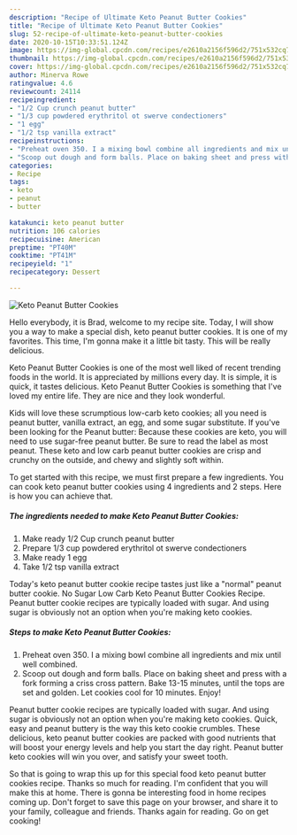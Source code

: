 ```yaml
---
description: "Recipe of Ultimate Keto Peanut Butter Cookies"
title: "Recipe of Ultimate Keto Peanut Butter Cookies"
slug: 52-recipe-of-ultimate-keto-peanut-butter-cookies
date: 2020-10-15T10:33:51.124Z
image: https://img-global.cpcdn.com/recipes/e2610a2156f596d2/751x532cq70/keto-peanut-butter-cookies-recipe-main-photo.jpg
thumbnail: https://img-global.cpcdn.com/recipes/e2610a2156f596d2/751x532cq70/keto-peanut-butter-cookies-recipe-main-photo.jpg
cover: https://img-global.cpcdn.com/recipes/e2610a2156f596d2/751x532cq70/keto-peanut-butter-cookies-recipe-main-photo.jpg
author: Minerva Rowe
ratingvalue: 4.6
reviewcount: 24114
recipeingredient:
- "1/2 Cup crunch peanut butter"
- "1/3 cup powdered erythritol ot swerve condectioners"
- "1 egg"
- "1/2 tsp vanilla extract"
recipeinstructions:
- "Preheat oven 350. I a mixing bowl combine all ingredients and mix until well combined."
- "Scoop out dough and form balls. Place on baking sheet and press with a fork forming a criss cross pattern. Bake 13-15 minutes, until the tops are set and golden. Let cookies cool for 10 minutes. Enjoy!"
categories:
- Recipe
tags:
- keto
- peanut
- butter

katakunci: keto peanut butter 
nutrition: 106 calories
recipecuisine: American
preptime: "PT40M"
cooktime: "PT41M"
recipeyield: "1"
recipecategory: Dessert

---
```



![Keto Peanut Butter Cookies](https://img-global.cpcdn.com/recipes/e2610a2156f596d2/751x532cq70/keto-peanut-butter-cookies-recipe-main-photo.jpg)

Hello everybody, it is Brad, welcome to my recipe site. Today, I will show you a way to make a special dish, keto peanut butter cookies. It is one of my favorites. This time, I'm gonna make it a little bit tasty. This will be really delicious.

Keto Peanut Butter Cookies is one of the most well liked of recent trending foods in the world. It is appreciated by millions every day. It is simple, it is quick, it tastes delicious. Keto Peanut Butter Cookies is something that I've loved my entire life. They are nice and they look wonderful.

Kids will love these scrumptious low-carb keto cookies; all you need is peanut butter, vanilla extract, an egg, and some sugar substitute. If you&#39;ve been looking for the Peanut butter: Because these cookies are keto, you will need to use sugar-free peanut butter. Be sure to read the label as most peanut. These keto and low carb peanut butter cookies are crisp and crunchy on the outside, and chewy and slightly soft within.


To get started with this recipe, we must first prepare a few ingredients. You can cook keto peanut butter cookies using 4 ingredients and 2 steps. Here is how you can achieve that.

<!--inarticleads1-->

##### The ingredients needed to make Keto Peanut Butter Cookies:

1. Make ready 1/2 Cup crunch peanut butter
1. Prepare 1/3 cup powdered erythritol ot swerve condectioners
1. Make ready 1 egg
1. Take 1/2 tsp vanilla extract


Today&#39;s keto peanut butter cookie recipe tastes just like a &#34;normal&#34; peanut butter cookie. No Sugar Low Carb Keto Peanut Butter Cookies Recipe. Peanut butter cookie recipes are typically loaded with sugar. And using sugar is obviously not an option when you&#39;re making keto cookies. 

<!--inarticleads2-->

##### Steps to make Keto Peanut Butter Cookies:

1. Preheat oven 350. I a mixing bowl combine all ingredients and mix until well combined.
1. Scoop out dough and form balls. Place on baking sheet and press with a fork forming a criss cross pattern. Bake 13-15 minutes, until the tops are set and golden. Let cookies cool for 10 minutes. Enjoy!


Peanut butter cookie recipes are typically loaded with sugar. And using sugar is obviously not an option when you&#39;re making keto cookies. Quick, easy and peanut buttery is the way this keto cookie crumbles. These delicious, keto peanut butter cookies are packed with good nutrients that will boost your energy levels and help you start the day right. Peanut butter keto cookies will win you over, and satisfy your sweet tooth. 

So that is going to wrap this up for this special food keto peanut butter cookies recipe. Thanks so much for reading. I'm confident that you will make this at home. There is gonna be interesting food in home recipes coming up. Don't forget to save this page on your browser, and share it to your family, colleague and friends. Thanks again for reading. Go on get cooking!
